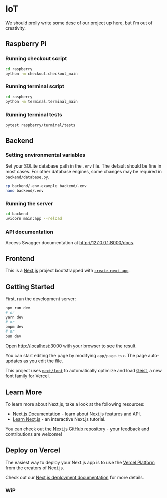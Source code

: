 # IoT

We should prolly write some desc of our project up here, but i'm out of creativity.

## Raspberry Pi

### Running checkout script

```bash
cd raspberry
python -m checkout.checkout_main
```

### Running terminal script

```bash
cd raspberry
python -m terminal.terminal_main
```

### Running terminal tests

```bash
pytest raspberry/terminal/tests 
```

## Backend

### Setting environmental variables

Set your SQLite database path in the `.env` file. The default should be fine in most cases. For other database engines, some changes may be
required in `backend/database.py`.

```bash
cp backend/.env.example backend/.env
nano backend/.env
```

### Running the server

```bash
cd backend
uvicorn main:app --reload
```

### API documentation

Access Swagger documentation at http://127.0.0.1:8000/docs.

## Frontend

This is a [Next.js](https://nextjs.org) project bootstrapped with [`create-next-app`](https://nextjs.org/docs/app/api-reference/cli/create-next-app).

## Getting Started

First, run the development server:

```bash
npm run dev
# or
yarn dev
# or
pnpm dev
# or
bun dev
```

Open [http://localhost:3000](http://localhost:3000) with your browser to see the result.

You can start editing the page by modifying `app/page.tsx`. The page auto-updates as you edit the file.

This project uses [`next/font`](https://nextjs.org/docs/app/building-your-application/optimizing/fonts) to automatically optimize and load [Geist](https://vercel.com/font), a new font family for Vercel.

## Learn More

To learn more about Next.js, take a look at the following resources:

- [Next.js Documentation](https://nextjs.org/docs) - learn about Next.js features and API.
- [Learn Next.js](https://nextjs.org/learn) - an interactive Next.js tutorial.

You can check out [the Next.js GitHub repository](https://github.com/vercel/next.js) - your feedback and contributions are welcome!

## Deploy on Vercel

The easiest way to deploy your Next.js app is to use the [Vercel Platform](https://vercel.com/new?utm_medium=default-template&filter=next.js&utm_source=create-next-app&utm_campaign=create-next-app-readme) from the creators of Next.js.

Check out our [Next.js deployment documentation](https://nextjs.org/docs/app/building-your-application/deploying) for more details.

### WiP
